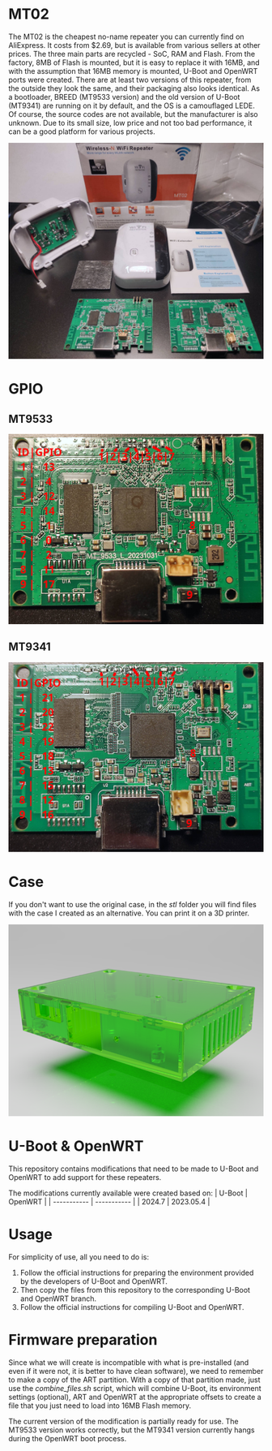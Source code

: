 # MT02
The MT02 is the cheapest no-name repeater you can currently find on AliExpress.
It costs from $2.69, but is available from various sellers at other prices.
The three main parts are recycled - SoC, RAM and Flash.
From the factory, 8MB of Flash is mounted, but it is easy to replace it with 16MB, and with the assumption that 16MB memory is mounted, U-Boot and OpenWRT ports were created.
There are at least two versions of this repeater, from the outside they look the same, and their packaging also looks identical.
As a bootloader, BREED (MT9533 version) and the old version of U-Boot (MT9341) are running on it by default, and the OS is a camouflaged LEDE.
Of course, the source codes are not available, but the manufacturer is also unknown.
Due to its small size, low price and not too bad performance, it can be a good platform for various projects.

![MT02](/doc/img/mt02.jpg)

# GPIO
## MT9533

![MT9533](/doc/img/mt9533.jpg)

## MT9341

![MT9341](/doc/img/mt9341.jpg)

# Case
If you don't want to use the original case, in the _stl_ folder you will find files with the case I created as an alternative. You can print it on a 3D printer.

![render](/doc/img/render.png)

# U-Boot & OpenWRT
This repository contains modifications that need to be made to U-Boot and OpenWRT to add support for these repeaters.

The modifications currently available were created based on:
| U-Boot      | OpenWRT     |
| ----------- | ----------- |
| 2024.7      | 2023.05.4   |

# Usage
For simplicity of use, all you need to do is:
1. Follow the official instructions for preparing the environment provided by the developers of U-Boot and OpenWRT.
2. Then copy the files from this repository to the corresponding U-Boot and OpenWRT branch.
3. Follow the official instructions for compiling U-Boot and OpenWRT.

# Firmware preparation
Since what we will create is incompatible with what is pre-installed (and even if it were not, it is better to have clean software), we need to remember to make a copy of the ART partition.
With a copy of that partition made, just use the *combine_files.sh* script, which will combine U-Boot, its environment settings (optional), ART and OpenWRT at the appropriate offsets to create a file that you just need to load into 16MB Flash memory.

The current version of the modification is partially ready for use. The MT9533 version works correctly, but the MT9341 version currently hangs during the OpenWRT boot process.
